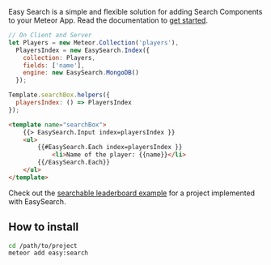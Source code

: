 ---
---

Easy Search is a simple and flexible solution for adding Search Components to your Meteor App. Read the documentation to [get started](/docs/).

```javascript
// On Client and Server
let Players = new Meteor.Collection('players'),
  PlayersIndex = new EasySearch.Index({
    collection: Players,
    fields: ['name'],
    engine: new EasySearch.MongoDB()
  });

Template.searchBox.helpers({
  playersIndex: () => PlayersIndex
});
```

```html
<template name="searchBox">
    {{> EasySearch.Input index=playersIndex }}
    <ul>
        {{#EasySearch.Each index=playersIndex }}
            <li>Name of the player: {{name}}</li>
        {{/EasySearch.Each}}
    </ul>
</template>
```

Check out the [searchable leaderboard example](https://github.com/matteodem/easy-search-leaderboard) for a project implemented with EasySearch.

## How to install

```sh
cd /path/to/project
meteor add easy:search
```
